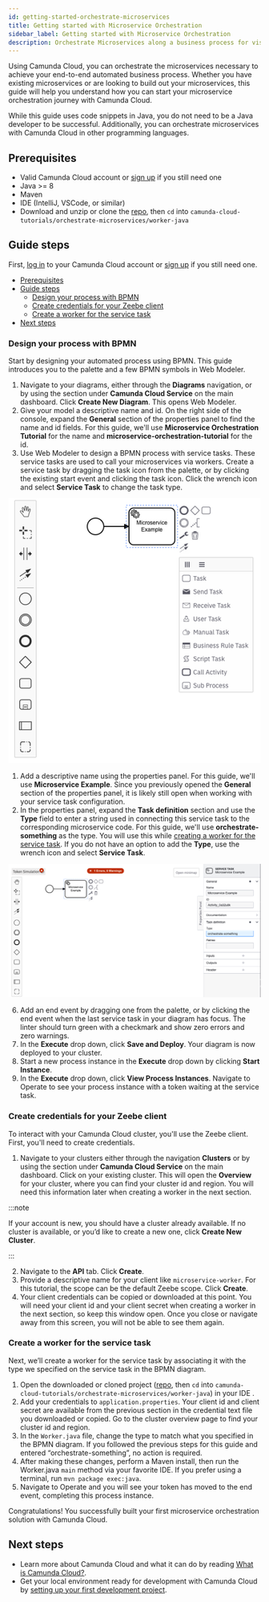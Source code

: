 ```yaml
---
id: getting-started-orchestrate-microservices
title: Getting started with Microservice Orchestration
sidebar_label: Getting started with Microservice Orchestration
description: Orchestrate Microservices along a business process for visibility and resilience.
---
```


Using Camunda Cloud, you can orchestrate the microservices necessary to achieve your end-to-end automated business process. Whether you have existing microservices or are looking to build out your microservices, this guide will help you understand how you can start your microservice orchestration journey with Camunda Cloud.

While this guide uses code snippets in Java, you do not need to be a Java developer to be successful. Additionally, you can orchestrate microservices with Camunda Cloud in other programming languages.

## Prerequisites

* Valid Camunda Cloud account or [sign up](https://camunda.io/signup) if you still need one
* Java >= 8
* Maven
* IDE (IntelliJ, VSCode, or similar)
* Download and unzip or clone the [repo](https://github.com/camunda-cloud/camunda-cloud-tutorials), then `cd` into `camunda-cloud-tutorials/orchestrate-microservices/worker-java`

## Guide steps

First, [log in](https://camunda.io) to your Camunda Cloud account or [sign up](https://camunda.io/signup) if you still need one.

- [Prerequisites](#prerequisites)
- [Guide steps](#guide-steps)
  - [Design your process with BPMN](#design-your-process-with-bpmn)
  - [Create credentials for your Zeebe client](#create-credentials-for-your-zeebe-client)
  - [Create a worker for the service task](#create-a-worker-for-the-service-task)
- [Next steps](#next-steps)

### Design your process with BPMN

Start by designing your automated process using BPMN. This guide introduces you to the palette and a few BPMN symbols in Web Modeler.

1. Navigate to your diagrams, either through the **Diagrams** navigation, or by using the section under **Camunda Cloud Service** on the main dashboard. Click **Create New Diagram**. This opens Web Modeler.
2. Give your model a descriptive name and id. On the right side of the console, expand the **General** section of the properties panel to find the name and id fields. For this guide, we'll use **Microservice Orchestration Tutorial** for the name and **microservice-orchestration-tutorial** for the id.
3. Use Web Modeler to design a BPMN process with service tasks. These service tasks are used to call your microservices via workers. Create a service task by dragging the task icon from the palette, or by clicking the existing start event and clicking the task icon. Click the wrench icon and select **Service Task** to change the task type.

![Task with dropdown showing config, including service task](./img/microservice-orchestration-config-service-task.png)

1. Add a descriptive name using the properties panel. For this guide, we'll use **Microservice Example**. Since you previously opened the **General** section of the properties panel, it is likely still open when working with your service task configuration.
2. In the properties panel, expand the **Task definition** section and use the **Type** field to enter a string used in connecting this service task to the corresponding microservice code. For this guide, we'll use **orchestrate-something** as the type. You will use this while [creating a worker for the service task](#create-a-worker-for-the-service-task). If you do not have an option to add the **Type**, use the wrench icon and select **Service Task**.

![Service task with properties panel open](./img/microservice-orchestration-service-task.png)

6. Add an end event by dragging one from the palette, or by clicking the end event when the last service task in your diagram has focus. The linter should turn green with a checkmark and show zero errors and zero warnings.
7. In the **Execute** drop down, click **Save and Deploy**. Your diagram is now deployed to your cluster.
8. Start a new process instance in the **Execute** drop down by clicking **Start Instance**. 
9. In the **Execute** drop down, click **View Process Instances**. Navigate to Operate to see your process instance with a token waiting at the service task.

### Create credentials for your Zeebe client

To interact with your Camunda Cloud cluster, you'll use the Zeebe client. First, you'll need to create credentials.

1. Navigate to your clusters either through the navigation **Clusters** or by using the section under **Camunda Cloud Service** on the main dashboard. Click on your existing cluster. This will open the **Overview** for your cluster, where you can find your cluster id and region. You will need this information later when creating a worker in the next section.

:::note 

If your account is new, you should have a cluster already available. If no cluster is available, or you’d like to create a new one, click **Create New Cluster**.

:::

2. Navigate to the **API** tab. Click **Create**.
3. Provide a descriptive name for your client like `microservice-worker`. For this tutorial, the scope can be the default Zeebe scope. Click **Create**.
4. Your client credentials can be copied or downloaded at this point. You will need your client id and your client secret when creating a worker in the next section, so keep this window open. Once you close or navigate away from this screen, you will not be able to see them again. 

### Create a worker for the service task

Next, we’ll create a worker for the service task by associating it with the type we specified on the service task in the BPMN diagram.

1. Open the downloaded or cloned project ([repo](https://github.com/camunda-cloud/camunda-cloud-tutorials), then `cd` into `camunda-cloud-tutorials/orchestrate-microservices/worker-java`) in your IDE .
2. Add your credentials to `application.properties`. Your client id and client secret are available from the previous section in the credential text file you downloaded or copied. Go to the cluster overview page to find your cluster id and region.
3. In the `Worker.java` file, change the type to match what you specified in the BPMN diagram. If you followed the previous steps for this guide and entered “orchestrate-something”, no action is required.
4. After making these changes, perform a Maven install, then run the Worker.java `main` method via your favorite IDE. If you prefer using a terminal, run `mvn package exec:java`.
5. Navigate to Operate and you will see your token has moved to the end event, completing this process instance.

Congratulations! You successfully built your first microservice orchestration solution with Camunda Cloud.

## Next steps

* Learn more about Camunda Cloud and what it can do by reading [What is Camunda Cloud?](../../components/concepts/what-is-camunda-cloud/).
* Get your local environment ready for development with Camunda Cloud by [setting up your first development project](../setting-up-development-project).
